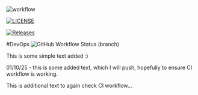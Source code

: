 ![workflow](https://github.com/AndrewJohnMunn/devops/actions/workflows/main.yml/badge.svg)

[![LICENSE](https://img.shields.io/github/license/AndrewJohnMunn/devops.svg?style=flat-square)](https://github.com/<github-username>/devops/blob/master/LICENSE)

[![Releases](https://img.shields.io/github/release/AndrewJohnMunn/devops/all.svg?style=flat-square)](https://github.com/<github-username>/devops/releases)

#DevOps
![GitHub Workflow Status (branch)](https://img.shields.io/github/actions/workflow/status/AndrewJohnMunn/devops/main.yml?branch=develop)


This is some simple text added :) 

01/10/25 - this is some added text, which I will push, hopefully to ensure CI workflow is working.

 This is additional text to again check CI workflow...
 
